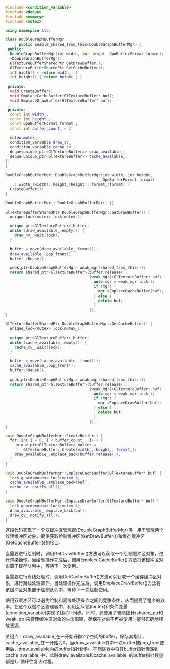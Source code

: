 ```cpp
#include <condition_variable>
#include <deque>
#include <memory>
#include <mutex>

using namespace std;

class DoubleGraphBufferMgr
    : public enable_shared_from_this<DoubleGraphBufferMgr> {
 public:
  DoubleGraphBufferMgr(int width, int height, GpuBufferFormat format);
  ~DoubleGraphBufferMgr();
  GlTextureBufferSharedPtr GetDrawBuffer();
  GlTextureBufferSharedPtr GetCacheBuffer();
  int Width() { return width_; }
  int Height() { return height_; }

 private:
  void CreateBuffer();
  void EmplaceCacheBuffer(GlTextureBuffer* buf);
  void EmplaceDrawBuffer(GlTextureBuffer* buf);

 private:
  const int width_;
  const int height_;
  const GpuBufferFormat format_;
  const int buffer_count_ = 2;

  mutex mutex_;
  condition_variable draw_cv_;
  condition_variable cache_cv_;
  deque<unique_ptr<GlTextureBuffer>> draw_available_;
  deque<unique_ptr<GlTextureBuffer>> cache_available_;
};
}

DoubleGraphBufferMgr::DoubleGraphBufferMgr(int width, int height,
                                           GpuBufferFormat format)
    : width_(width), height_(height), format_(format) {
  CreateBuffer();
}

DoubleGraphBufferMgr::~DoubleGraphBufferMgr() {}

GlTextureBufferSharedPtr DoubleGraphBufferMgr::GetDrawBuffer() {
  unique_lock<mutex> lock(mutex_);

  unique_ptr<GlTextureBuffer> buffer;
  while (draw_available_.empty()) {
    draw_cv_.wait(lock);
  }

  buffer = move(draw_available_.front());
  draw_available_.pop_front();
  buffer->Reuse();

  weak_ptr<DoubleGraphBufferMgr> weak_mgr(shared_from_this());
  return shared_ptr<GlTextureBuffer>(buffer.release(),
                                     [weak_mgr](GlTextureBuffer* buf) {
                                       auto mgr = weak_mgr.lock();
                                       if (mgr) {
                                         mgr->EmplaceCacheBuffer(buf);
                                       } else {
                                         delete buf;
                                       }
                                     });
}

GlTextureBufferSharedPtr DoubleGraphBufferMgr::GetCacheBuffer() {
  unique_lock<mutex> lock(mutex_);

  unique_ptr<GlTextureBuffer> buffer;
  while (cache_available_.empty()) {
    cache_cv_.wait(lock);
  }

  buffer = move(cache_available_.front());
  cache_available_.pop_front();
  buffer->Reuse();

  weak_ptr<DoubleGraphBufferMgr> weak_mgr(shared_from_this());
  return shared_ptr<GlTextureBuffer>(buffer.release(),
                                     [weak_mgr](GlTextureBuffer* buf) {
                                       auto mgr = weak_mgr.lock();
                                       if (mgr) {
                                         mgr->EmplaceDrawBuffer(buf);
                                       } else {
                                         delete buf;
                                       }
                                     });
}

void DoubleGraphBufferMgr::CreateBuffer() {
  for (int i = 0; i < buffer_count_; i++) {
    unique_ptr<GlTextureBuffer> buffer =
        GlTextureBuffer::Create(width_, height_, format_);
    draw_available_.emplace_back(buffer.release());
  }
}

void DoubleGraphBufferMgr::EmplaceCacheBuffer(GlTextureBuffer* buf) {
  lock_guard<mutex> lock(mutex_);
  cache_available_.emplace_back(buf);
  cache_cv_.notify_all();
}

void DoubleGraphBufferMgr::EmplaceDrawBuffer(GlTextureBuffer* buf) {
  lock_guard<mutex> lock(mutex_);
  draw_available_.emplace_back(buf);
  draw_cv_.notify_all();
}
```

这段代码实现了一个双缓冲区管理器(DoubleGraphBufferMgr)类，用于管理两个纹理缓冲区对象，提供获取绘制缓冲区(GetDrawBuffer())和缓存缓冲区(GetCacheBuffer())的接口。

当需要进行绘制时，调用GetDrawBuffer()方法可以获取一个绘制缓冲区对象，进行渲染操作。当绘制操作完成后，调用EmplaceCacheBuffer()方法将该缓冲区对象置于缓存队列中，等待下一次使用。

当需要进行离线处理时，调用GetCacheBuffer()方法可以获取一个缓存缓冲区对象，进行离线处理操作。当处理操作完成后，调用EmplaceDrawBuffer()方法将该缓冲区对象置于绘制队列中，等待下一次绘制使用。

使用双缓冲区可以避免绘制和离线处理操作之间的竞争条件，从而提高了程序的效率。在这个双缓冲区管理器中，利用互斥锁(mutex)和条件变量(condition_variable)实现了线程间同步。同时，还使用了智能指针(shared_ptr和weak_ptr)来管理缓冲区对象的生命周期，确保在对象不再被使用时能够正确地释放资源。

关键点：draw_available_在一开始开辟2个空间的buffer，保存其指针，cache_available_在一开始为0。当draw_available其中一块buffer被pop_front使用后，draw_available内的buffer指针析构，在删除器中将其buffer指针传递到cache_available_中，此时draw_available和cache_available_的buffer指针数量都是1，循环往复该过程。